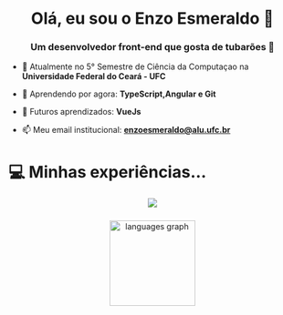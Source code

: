 <h1 align="center">Olá, eu sou o Enzo Esmeraldo 🦖</h1>
<h3 align="center">Um desenvolvedor front-end que gosta de tubarões 🦈 </h3>

- 🔭 Atualmente no 5° Semestre de Ciência da Computaçao na **Universidade Federal do Ceará - UFC**

- 🦕 Aprendendo por agora: **TypeScript,Angular e Git**

- 🐢 Futuros aprendizados: **VueJs**

- 📫 Meu email institucional: **enzoesmeraldo@alu.ufc.br**

# 💻 Minhas experiências...

<p align="center">
  <a href="https://skillicons.dev">
    <img src="https://skillicons.dev/icons?i=angular,java,python,html,css,scss,typescript,js,cpp,git,github,vscode,figma,replit,illustrator,linkedin&perline=8" />
  </a>
</p>



###

<div align="center">

  <img src="https://github-readme-stats.vercel.app/api/top-langs?locale=en&hide_title=false&layout=compact&card_width=320&langs_count=5&theme=dracula&hide_border=false&username=ensinho" height="150" alt="languages graph"  />
</div>

###
